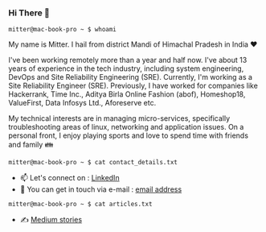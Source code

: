 ### Hi There 👋


```mitter@mac-book-pro ~ $ whoami```

My name is Mitter. I hail from district Mandi of Himachal Pradesh in India :heart:

I've been working remotely more than a year and half now. I've about 13 years of experience in the tech industry, including system engineering, DevOps and Site Reliability Engineering (SRE). Currently, I'm working as a Site Reliability Engineer (SRE). Previously, I have worked for companies like Hackerrank, Time Inc., Aditya Birla Online Fashion (abof), Homeshop18, ValueFirst, Data Infosys Ltd., Aforeserve etc.

My technical interests are in managing micro-services, specifically troubleshooting areas of linux, networking and application issues.
On a personal front, I enjoy playing sports and love to spend time with friends and family :family:

```mitter@mac-book-pro ~ $ cat contact_details.txt```

- 📫 Let's connect on : [LinkedIn](https://www.linkedin.com/in/mitter1989/)
- :e-mail: You can get in touch via e-mail : [email address](mailto:mitter1989@gmail.com)

```mitter@mac-book-pro ~ $ cat articles.txt```
- :writing_hand: [Medium stories](https://medium.com/@mitter1989) 
